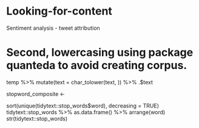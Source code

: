 # Looking-for-content

Sentiment analysis - tweet attribution

# Second, lowercasing using package quanteda to avoid creating corpus.
temp %>% mutate(text = char_tolower(text, )) %>% .$text

stopword_composite <- 

sort(unique(tidytext::stop_words$word), decreasing = TRUE)
tidytext::stop_words %>% as.data.frame() %>% arrange(word)
str(tidytext::stop_words)

